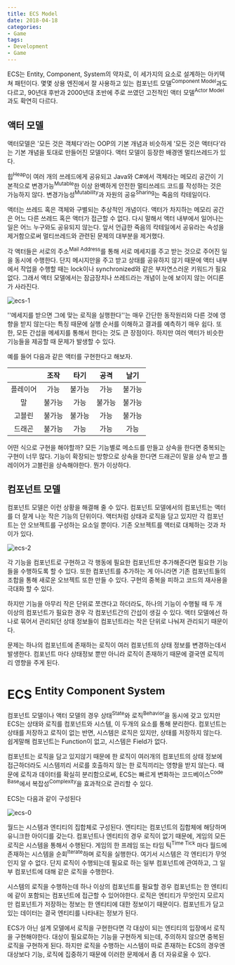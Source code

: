 ```yaml
---
title: ECS Model
date: 2018-04-18
categories:
- Game
tags:
- Development
- Game
---
```


 ECS는 Entity, Component, System의 약자로, 이 세가지의 요소로 설계하는 아키텍쳐 패턴이다. 몇몇 상용 엔진에서 잘 사용하고 있는 컴포넌트 모델<sup>Component Model</sup>과도 다르고, 90년대 후반과 2000년대 초반에 주로 쓰였던 고전적인 액터 모델<sup>Actor Model</sup>과도 확연히 다르다.

## 액터 모델

 액터모델은 '모든 것은 객체다'라는 OOP의 기본 개념과 비슷하게 '모든 것은 액터다'라는 기본 개념을 토대로 만들어진 모델이다. 액터 모델이 등장한 배경엔 멀티쓰레드가 있다. 

 힙<sup>Heap</sup>이 여러 개의 쓰레드에게 공유되고 Java와 C#에서 객체라는 메모리 공간이 기본적으로 변경가능<sup>Mutable</sup>한 이상 완벽하게 안전한 멀티쓰레드 코드를 작성하는 것은 가능하지 않다. 변경가능성<sup>Mutability</sup>과 자원의 공유<sup>Sharing</sup>는 죽음의 칵테일이다.

 액터는 쓰레드 혹은 객체와 구별되는 추상적인 개념이다. 액터가 차지하는 메모리 공간은 어느 다른 쓰레드 혹은 액터가 접근할 수 없다. 다시 말해서 액터 내부에서 일어나는 일은 어느 누구와도 공유되지 않는다. 앞서 언급한 죽음의 칵테일에서 공유라는 속성을 제거함으로써 멀티쓰레드와 관련된 문제의 대부분을 제거했다.

 각 액터들은 서로의 주소<sup>Mail Address</sup>를 통해 서로 메세지를 주고 받는 것으로 주어진 일을 동시에 수행한다. 단지 메시지만을 주고 받고 상태를 공유하지 않기 때문에 액터 내부에서 작업을 수행할 때는 lock이나 synchronized와 같은 부자연스러운 키워드가 필요 없다. 그래서 액터 모델에서는 잠금장치나 쓰레드라는 개념이 눈에 보이지 않는 어디론가 사라진다.

![ecs-1](https://user-images.githubusercontent.com/18159012/39060753-330d52f0-44fd-11e8-9545-f9de67a47a4b.png)

 ''메세지를 받으면 그에 맞는 로직을 실행한다''는 매우 간단한 동작원리와 다른 것에 영향을 받지 않는다는 특징 때문에 실행 순서를 이해하고 결과를 예측하기 매우 쉽다. 또한, 모든 간섭을 메세지를 통해서 한다는 것도 큰 장점이다. 하지만 여러 액터가 비슷한 기능들을 제공할 때 문제가 발생할 수 있다.

 예를 들어 다음과 같은 액터를 구현한다고 해보자.

|          |  조작  |  타기  |  공격  |  날기  |
| :------: | :----: | :----: | :----: | :----: |
| 플레이어 |  가능  | 불가능 |  가능  | 불가능 |
|    말    | 불가능 |  가능  | 불가능 | 불가능 |
|  고블린  | 불가능 | 불가능 |  가능  | 불가능 |
|  드래곤  | 불가능 |  가능  |  가능  |  가능  |

 어떤 식으로 구현을 해야할까? 모든 기능별로 메소드를 만들고 상속을 한다면 중복되는 구현이 너무 많다. 기능이 확장되는 방향으로 상속을 한다면 드래곤이 말을 상속 받고 플레이어가 고블린을 상속해야한다. 뭔가 이상하다.

## 컴포넌트 모델

 컴포넌트 모델은 이런 상황을 해결해 줄 수 있다. 컴포넌트 모델에서의 컴포넌트는 액터를 더 잘게 나눈 작은 기능의 단위이다. 액터처럼 상태과 로직을 담고 있지만 각 컴포넌트는 안 오브젝트를 구성하는 요소일 뿐이다. 기존 오브젝트를 액터로 대체하는 것과 차이가 있다.

![ecs-2](https://user-images.githubusercontent.com/18159012/39060767-3f0d64a0-44fd-11e8-9d11-837b748ca1d7.png)

 각 기능을 컴포넌트로 구현하고 각 행동에 필요한 컴포넌트만 추가해준다면 필요한 기능들을 수행하도록 할 수 있다. 또한 컴포넌트를 추가하는 게 아니라면 기존 컴포넌트들의 조합을 통해 새로운 오브젝트 또한 만들 수 있다. 구현의 중복을 피하고 코드의 재사용을 극대화 할 수 있다.

 하지만 기능을 아무리 작은 단위로 쪼갠다고 하더라도, 하나의 기능이 수행될 때 두 개 이상의 컴포넌트가 필요한 경우 각 컴포넌트간의 간섭이 생길 수 있다. 액터 모델에선 하나로 묶어서 관리되던 상태 정보들이 컴포넌트라는 작은 단위로 나눠져 관리되기 때문이다.

 문제는 하나의 컴포넌트에 존재하는 로직이 여러 컴포넌트의 상태 정보를 변경하는데서 발생한다. 컴포넌트 마다 상태정보 뿐만 아니라 로직이 존재하기 때문에 결국엔 로직끼리 영향을 주게 된다.

# ECS <sup>Entity Component System</sup>

 컴포넌트 모델이나 액터 모델의 경우 상태<sup>State</sup>와 로직<sup>Behavior</sup>을 동시에 갖고 있지만 ECS는 상태와 로직를 컴포넌트와 시스템, 이 두개의 요소를 통해 분리한다. 컴포넌트는 상태를 저장하고 로직이 없는 반면, 시스템은 로직은 있지만, 상태를 저장하지 않는다. 쉽게말해 컴포넌트는 Function이 없고, 시스템은 Field가 없다.

 컴포넌트는 로직을 담고 있지않기 때문에 한 로직이 여러개의 컴포넌트의 상태 정보에 접근하더라도 시스템끼리 서로를 호출하지 않는 한 로직끼리는 영향을 받지 않는다. 때문에 로직과 데이터를 확실히 분리함으로써, ECS는 빠르게 변화하는 코드베이스<sup>Code Base</sup>에서 복잡성<sup>Complexity</sup>을 효과적으로 관리할 수 있다.

 ECS는 다음과 같이 구성된다

![ecs-0](https://user-images.githubusercontent.com/18159012/38994825-6b792514-4422-11e8-9002-704e68d5ecf1.png)

 월드는 시스템과 엔티티의 집합체로 구성된다. 엔티티는 컴포넌트의 집합체에 해당하며 유니크한 아이디를 갖는다.  컴포넌트나 엔티티의 경우 로직이 없기 때문에, 게임의 모든 로직은 시스템을 통해서 수행된다. 게임의 한 프레임 또는 타임 틱<sup>Time Tick</sup> 마다 월드에 존재하는 시스템을 순회<sup>Iterate</sup>하며 로직을 실행한다. 여기서 시스템은 각 엔티티가 무엇인지 알 수 없다. 단지 로직이 수행되는데 필요로 하는 일부 컴포넌트에 관여하고, 그 일부 컴포넌트에 대해 같은 로직을 수행한다.

 시스템의 로직을 수행하는데 하나 이상의 컴포넌트를 필요할 경우 컴포넌트는 한 엔티티에 같이 포함되는 컴포넌트에 접근할 수 있어야한다. 로직은 엔티티가 무엇인지 모르지만 컴포넌트가 저장하는 정보는 한 엔티티에 대한 정보이기 때문이다. 컴포넌트가 담고 있는 데이터는 결국 엔티티를 나타내는 정보가 된다.

 ECS가 아닌 설계 모델에서 로직을 구현한다면 각 대상이 되는 엔티티의 입장에서 로직을 구현해야한다. 대상이 필요로하는 기능을 구현하게 되는데, 주의하지 않으면 중복된 로직을 구현하게 된다. 하지만 로직을 수행하는 시스템이 따로 존재하는 ECS의 경우엔 대상보다 기능, 로직에 집중하기 때문에 이러한 문제에서 좀 더 자유로울 수 있다.

 